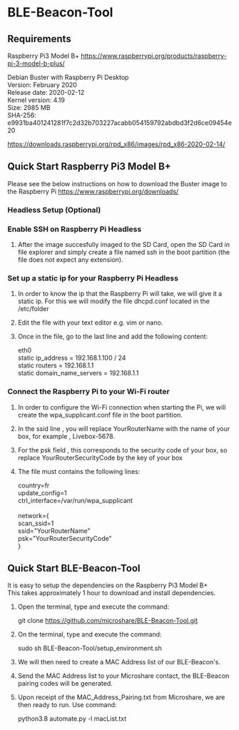 # BLE-Beacon-Tool

## Requirements
Raspberry Pi3 Model B+
https://www.raspberrypi.org/products/raspberry-pi-3-model-b-plus/

Debian Buster with Raspberry Pi Desktop</br>
Version: February 2020</br>
Release date: 2020-02-12</br>
Kernel version: 4.19</br>
Size: 2985 MB</br>
SHA-256: e9931ba401241281f7c2d32b703227acabb054159792abdbd3f2d6ce09454e20

https://downloads.raspberrypi.org/rpd_x86/images/rpd_x86-2020-02-14/

## Quick Start Raspberry Pi3 Model B+

Please see the below instructions on how to download the Buster image to the Raspberry Pi
https://www.raspberrypi.org/downloads/

### Headless Setup (Optional)

### Enable SSH on Raspberry Pi Headless

1. After the image succesfully imaged to the SD Card, open the SD Card in file explorer and simply create a file named ssh in the boot partition (the file does not expect any extension).

### Set up a static ip for your Raspberry Pi Headless

1. In order to know the ip that the Raspberry Pi will take, we will give it a static ip. For this we will modify the file dhcpd.conf located in the /etc/folder
2. Edit the file with your text editor e.g. vim or nano. 
3. Once in the file, go to the last line and add the following content:

   eth0</br>
   static ip_address = 192.168.1.100 / 24</br>
   static routers = 192.168.1.1</br>
   static domain_name_servers = 192.168.1.1</br>

### Connect the Raspberry Pi to your Wi-Fi router

1. In order to configure the Wi-Fi connection when starting the Pi, we will create the wpa_supplicant.conf file in the boot partition.
2. In the ssid line , you will replace YourRouterName with the name of your box, for example , Livebox-5678. 
3. For the psk field , this corresponds to the security code of your box, so replace YourRouterSecurityCode by the key of your box
4. The file must contains the following lines:

   country=fr</br>
   update_config=1</br>
   ctrl_interface=/var/run/wpa_supplicant</br></br>
   network={</br>
    scan_ssid=1</br>
    ssid="YourRouterName"</br>
    psk="YourRouterSecurityCode"</br>
   }

## Quick Start BLE-Beacon-Tool

It is easy to setup the dependencies on the Raspberry Pi3 Model B+</br>
This takes approximately 1 hour to download and install dependencies.

1. Open the terminal, type and execute the command:

   git clone  https://github.com/microshare/BLE-Beacon-Tool.git

2. On the terminal, type and execute the command:

   sudo sh BLE-Beacon-Tool/setup_environment.sh

3. We will then need to create a MAC Address list of our BLE-Beacon's.

4. Send the MAC Address list to your Microshare contact, the BLE-Beacon pairing codes will be generated.

5. Upon receipt of the MAC_Address_Pairing.txt from Microshare, we are then ready to run. Use command:

   python3.8 automate.py -l macList.txt
